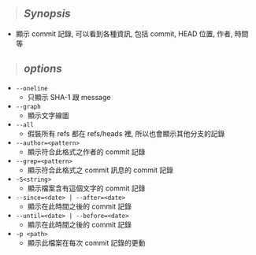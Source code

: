 > ## **_Synopsis_**

- 顯示 commit 記錄, 可以看到各種資訊, 包括 commit, HEAD 位置, 作者, 時間等

> ## **_options_**

- `--oneline`
  - 只顯示 SHA-1 跟 message
- `--graph`
  - 顯示文字線圖
- `--all`
  - 假裝所有 refs 都在 refs/heads 裡, 所以也會顯示其他分支的記錄
- `--author=<pattern>`
  - 顯示符合此格式之作者的 commit 記錄
- `--grep=<pattern>`
  - 顯示符合此格式之 commit 訊息的 commit 記錄
- `-S<string>`
  - 顯示檔案含有這個文字的 commit 記錄
- `--since=<date> | --after=<date>`
  - 顯示在此時間之後的 commit 記錄
- `--until=<date> | --before=<date>`
  - 顯示在此時間之後的 commit 記錄
- `-p <path>`
  - 顯示此檔案在每次 commit 記錄的更動
